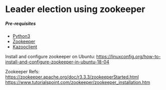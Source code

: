 # Leader election using zookeeper

##### Pre-requisites
   - [Python3](https://www.python.org/)
   - [Zookeeper](https://www.apache.org/dyn/closer.cgi/zookeeper/)
   - [Kazooclient](https://kazoo.readthedocs.io/en/latest/install.html)

Install and configure zookeeper on Ubuntu:
https://linuxconfig.org/how-to-install-and-configure-zookeeper-in-ubuntu-18-04

Zookeeper Refs:
https://zookeeper.apache.org/doc/r3.3.3/zookeeperStarted.html
https://www.tutorialspoint.com/zookeeper/zookeeper_installation.htm
